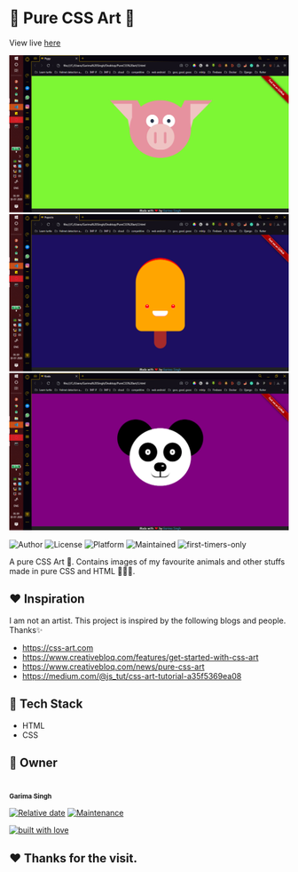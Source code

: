 
# 👣 Pure CSS Art 👩

View live [here](http://cssart.surge.sh)


<img src="Screenshot (511).png" width="600">
<img src="Screenshot (512).png" width="600">
<img src="Screenshot (513).png" width="600">


![Author](https://img.shields.io/badge/author-garimasingh128-orange)
![License](https://img.shields.io/badge/license-MIT-brightgreen)
![Platform](https://img.shields.io/badge/platform-Visual%20Studio%20Code-blue)
![Maintained](https://img.shields.io/maintenance/yes/2020)
![first-timers-only](https://img.shields.io/badge/first--timers--only-friendly-tomato.svg?style=flat&logo=git)

A pure CSS Art 🔎. Contains images of my favourite animals and other stuffs made in pure CSS and HTML 👨‍💻👩‍. 


## ❤️ Inspiration

I am not an artist. This project is inspired by the following blogs and people. Thanks✨
- https://css-art.com
- https://www.creativebloq.com/features/get-started-with-css-art
- https://www.creativebloq.com/news/pure-css-art
- https://medium.com/@js_tut/css-art-tutorial-a35f5369ea08
    
## 🔆 Tech Stack
-  HTML
-  CSS

## 👬 Owner

<a href="https://github.com/garimasingh128"><img src="https://avatars3.githubusercontent.com/u/44302373?s=460&u=efaafa72f4d83d40b66fc68258d14cebbf1d7de0&v=4" width="100px;" alt=""/><br /><sub><b>Garima Singh</b></sub></a><br />

[![Relative date](https://img.shields.io/date/1577392258?color=important&label=started&logo=github)](https://github.com/garimasingh128/) [![Maintenance](https://img.shields.io/maintenance/yes/2020?color=green&logo=github)](https://github.com/garimasingh128/)

[![built with love](https://forthebadge.com/images/badges/built-with-love.svg)](https://github.com/garimasingh128/)

## ❤️ Thanks for the visit.
